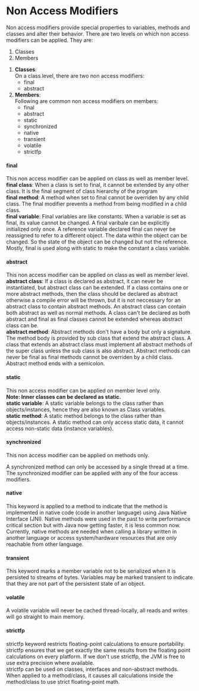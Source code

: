 <h1>Non Access Modifiers</h1>

<p>Non access modifiers provide special properties to variables, methods and classes and alter their behavior. There are two levels on which non access modifiers can be applied. They are:
</p>	

<ol>
	<li>Classes</li>
	<li>Members</li>
</ol>

<ol>
	<li><strong>Classes</strong>:<br/>
		On a class level, there are two non access modifiers:
		<ul>
			<li>final</li>
			<li>abstract</li>
		</ul>
	</li>
	<li><strong>Members</strong>:<br/>
		Following are common non access modifiers on members:
		<ul>
			<li>final</li>
			<li>abstract</li>
			<li>static</li>
			<li>synchronized</li>
			<li>native</li>
			<li>transient</li>
			<li>volatile</li>
			<li>strictfp</li>
		</ul>
	</li>
</ol>

<h4>final</h4>
<p>This non access modifier can be applied on class as well as member level.<br/>
<strong>final class</strong>: When a class is set to final, it cannot be extended by any other class. It is the final segment of class hierarchy of the program<br/>
<strong>final method</strong>: A method when set to final cannot be overriden by any child class. The final modifier prevents a method from being modified in a child class.<br/>
<strong>final variable</strong>: Final variables are like constants. When a variable is set as final, its value cannot be changed. A final varibale can be explicitly initialized only once. A reference variable declared final can never be reassigned to refer to a different object. The data within the object can be changed. So the state of the object can be changed but not the reference.<br/>
Mostly, final is used along with static to make the constant a class variable.

<h4>abstract</h4>
<p>This non access modifier can be applied on class as well as member level.<br/>
<strong>abstract class</strong>: If a class is declared as abstract, it can never be instantiated, but abstract class can be extended. If a class contains one or more abstract methods, then the class should be declared as abstract otherwise a compile error will be thrown, but it is not neccessary for an abstract class to contain abstract methods. An abstract class can contain both abstract as well as normal methods. A class can't be declared as both abstract and final as final classes cannot be extended whereas abstract class can be.<br/>
<strong>abstract method</strong>: Abstract methods don't have a body but only a signature. The method body is provided by sub class that extend the abstract class. A class that extends an abstract class must implement all abstract methods of the super class unless the sub class is also abstract. Abstract methods can never be final as final methods cannot be overriden by a child class.<br/>
Abstract method ends with a semicolon.
</p>

<h4>static</h4>
<p>This non access modifier can be applied on member level only.<br/>
<strong>Note: Inner classes can be declared as static.</strong><br/>
<strong>static variable</strong>: A static variable belongs to the class rather than objects/instances, hence they are also known as Class variables.<br/>
<strong>static method</strong>: A static method belongs to the class rather than objects/instances. A static method can only access static data, it cannot access non-static data (instance variables).<br/>
</p>

<h4>synchronized</h4>
<p>This non access modifier can be applied on methods only.<br/>
<p>A synchronized method can only be accessed by a single thread at a time. The synchronized modifier can be applied with any of the four access modifiers.<br/>
</p>

<h4>native</h4>
<p>This keyword is applied to a method to indicate that the method is implemented in native code (code in another language) using Java Native Interface (JNI). Native methods were used in the past to write performance critical section but with Java now getting faster, it is less common now. Currently, native methods are needed when calling a library written in another language or access system/hardware resources that are only reachable from other language.
</p>

<h4>transient</h4>
<p>This keyword marks a member variable not to be serialized when it is persisted to streams of bytes. Variables may be marked transient to indicate that they are not part of the persistent state of an object.
</p>

<h4>volatile</h4>
<p>A volatile variable will never be cached thread-locally, all reads and writes will go straight to main memory.</p>

<h4>strictfp</h4>
<p>strictfp keyword restricts floating-point calculations to ensure portability. strictfp ensures that we get exactly the same results from the floating point calculations on every platform. If we don't use strictfp, the JVM is free to use extra precision where available.<br/>
strictfp can be used on classes, interfaces and non-abstract methods. When applied to a method/class, it causes all calculations inside the method/class to use strict floating-point math.
</p>
